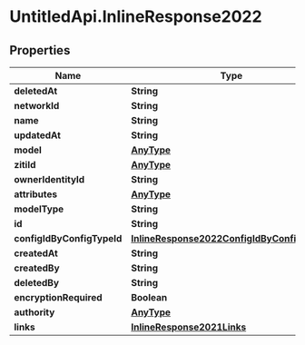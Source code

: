 # UntitledApi.InlineResponse2022

## Properties

Name | Type | Description | Notes
------------ | ------------- | ------------- | -------------
**deletedAt** | **String** |  | 
**networkId** | **String** |  | 
**name** | **String** |  | 
**updatedAt** | **String** |  | 
**model** | [**AnyType**](.md) |  | 
**zitiId** | [**AnyType**](.md) |  | 
**ownerIdentityId** | **String** |  | 
**attributes** | [**AnyType**](.md) |  | 
**modelType** | **String** |  | 
**id** | **String** |  | 
**configIdByConfigTypeId** | [**InlineResponse2022ConfigIdByConfigTypeId**](InlineResponse2022ConfigIdByConfigTypeId.md) |  | 
**createdAt** | **String** |  | 
**createdBy** | **String** |  | 
**deletedBy** | **String** |  | 
**encryptionRequired** | **Boolean** |  | 
**authority** | [**AnyType**](.md) |  | 
**links** | [**InlineResponse2021Links**](InlineResponse2021Links.md) |  | 


